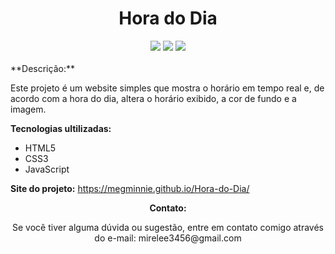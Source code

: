 <div align="center">
  <h1>Hora do Dia</h1>
  <div>
    <img src="http://img.shields.io/static/v1?label=JavaScript&message=ES6&color=yellow&style=for-the-badge&logo=javascript"/>
    <img src="http://img.shields.io/static/v1?label=CSS3&message=ES6&color=yellow&style=for-the-badge&logo=CSS3"/>
        <img src="http://img.shields.io/static/v1?label=HTML5&message=ES6&color=yellow&style=for-the-badge&logo=HTML5"/>
  </div><br>

<div  align="left"> 
**Descrição:**
<p>Este projeto é um website simples que mostra o horário em tempo real e, de acordo com a hora do dia, altera o horário exibido, a cor de fundo e a imagem.</p>

**Tecnologias ultilizadas:**

* HTML5
* CSS3
* JavaScript

**Site do projeto:** https://megminnie.github.io/Hora-do-Dia/
</div>

**Contato:**
<p>Se você tiver alguma dúvida ou sugestão, entre em contato comigo através do e-mail: mirelee3456@gmail.com</p>


